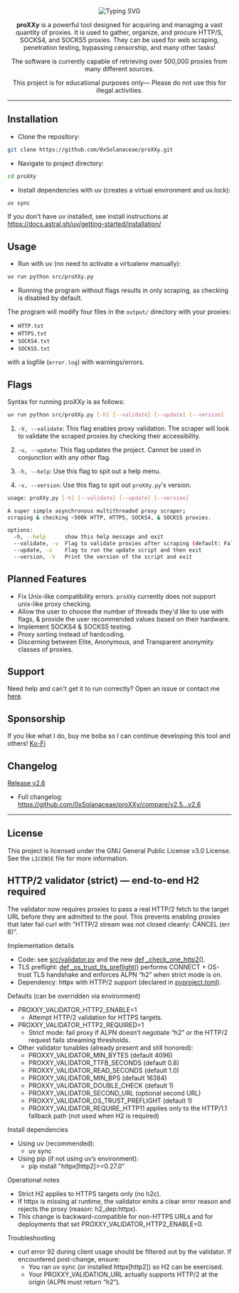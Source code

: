 <a name="readme-top"></a>

<div align="center">
  <p align="center">
    <img src="https://readme-typing-svg.demolab.com?font=Fira+Code&size=70&duration=2000&pause=1000&color=946DF7&center=true&width=1000&height=150&lines=%3C%7C%E2%80%94%E2%80%94%E2%80%94%E2%80%94%E2%80%94+proXXy+%E2%80%94%E2%80%94%E2%80%94%E2%80%94%E2%80%94%7C%3E" alt="Typing SVG" /></a>
  
  <p align="center">
    <strong>proXXy</strong> is a powerful tool designed for acquiring and managing a vast quantity of proxies. It is used to gather, organize, and procure HTTP/S, SOCKS4, and SOCKS5 proxies. They can be used for web scraping, penetration testing, bypassing censorship, and many other tasks!
  </p>
  
  <p align="center">
    The software is currently capable of retrieving over 500,000 proxies from many different sources.
  </p>
  
  <p align="center">
    This project is for educational purposes only— Please do not use this for illegal activities.
  </p>
</div>

---

## Installation

- Clone the repository:

```bash
git clone https://github.com/0xSolanaceae/proXXy.git
```

- Navigate to project directory:

```bash
cd proXXy
```

- Install dependencies with uv (creates a virtual environment and uv.lock):

```bash
uv sync
```

If you don't have uv installed, see install instructions at https://docs.astral.sh/uv/getting-started/installation/

## Usage

- Run with uv (no need to activate a virtualenv manually):

```bash
uv run python src/proXXy.py
```

- Running the program without flags results in only scraping, as checking is disabled by default.

The program will modify four files in the `output/` directory with your proxies:

- `HTTP.txt`
- `HTTPS.txt`
- `SOCKS4.txt`
- `SOCKS5.txt`

 with a logfile (`error.log`) with warnings/errors.

## Flags

Syntax for running proXXy is as follows:

```bash
uv run python src/proXXy.py [-h] [--validate] [--update] [--version]
```

1. `-V, --validate`: This flag enables proxy validation. The scraper will look to validate the scraped proxies by checking their accessibility.

2. `-u, --update`: This flag updates the project. Cannot be used in conjunction with any other flag.

3. `-h, --help`: Use this flag to spit out a help menu.

4. `-v, --version`: Use this flag to spit out `proXXy.py`'s version.

```bash
usage: proXXy.py [-h] [--validate] [--update] [--version]

A super simple asynchronous multithreaded proxy scraper;
scraping & checking ~500k HTTP, HTTPS, SOCKS4, & SOCKS5 proxies.

options:
  -h, --help      show this help message and exit
  --validate, -v  Flag to validate proxies after scraping (default: False)
  --update, -u    Flag to run the update script and then exit
  --version, -V   Print the version of the script and exit
```

## Planned Features

- Fix Unix-like compatibility errors. `proXXy` currently does not support unix-like proxy checking.
- Allow the user to choose the number of threads they'd like to use with flags, & provide the user recommended values based on their hardware.
- Implement SOCKS4 & SOCKS5 testing.
- Proxy sorting instead of hardcoding.
- Discerning between Elite, Anonymous, and Transparent anonymity classes of proxies.

## Support

Need help and can't get it to run correctly? Open an issue or contact me [here](https://solanaceae.xyz/).

## Sponsorship

If you like what I do, buy me boba so I can continue developing this tool and others!
[Ko-Fi](https://ko-fi.com/solanaceae)

## Changelog

[Release v2.6](https://github.com/0xSolanaceae/proXXy/releases/tag/v2.6)
- Full changelog: https://github.com/0xSolanaceae/proXXy/compare/v2.5...v2.6

---

## License

This project is licensed under the GNU General Public License v3.0 License. See the `LICENSE` file for more information.

## HTTP/2 validator (strict) — end-to-end H2 required

The validator now requires proxies to pass a real HTTP/2 fetch to the target URL before they are admitted to the pool. This prevents enabling proxies that later fail curl with “HTTP/2 stream was not closed cleanly: CANCEL (err 8)”.

Implementation details
- Code: see [src/validator.py](src/validator.py) and the new [def _check_one_http2()](src/validator.py:680).
- TLS preflight: [def _os_trust_tls_preflight()](src/validator.py:59) performs CONNECT + OS-trust TLS handshake and enforces ALPN “h2” when strict mode is on.
- Dependency: httpx with HTTP/2 support (declared in [pyproject.toml](pyproject.toml)).

Defaults (can be overridden via environment)
- PROXXY_VALIDATOR_HTTP2_ENABLE=1
  - Attempt HTTP/2 validation for HTTPS targets.
- PROXXY_VALIDATOR_HTTP2_REQUIRED=1
  - Strict mode: fail proxy if ALPN doesn’t negotiate “h2” or the HTTP/2 request fails streaming thresholds.
- Other validator tunables (already present and still honored):
  - PROXXY_VALIDATOR_MIN_BYTES (default 4096)
  - PROXXY_VALIDATOR_TTFB_SECONDS (default 0.8)
  - PROXXY_VALIDATOR_READ_SECONDS (default 1.0)
  - PROXXY_VALIDATOR_MIN_BPS (default 16384)
  - PROXXY_VALIDATOR_DOUBLE_CHECK (default 1)
  - PROXXY_VALIDATOR_SECOND_URL (optional second URL)
  - PROXXY_VALIDATOR_OS_TRUST_PREFLIGHT (default 1)
  - PROXXY_VALIDATOR_REQUIRE_HTTP11 applies only to the HTTP/1.1 fallback path (not used when H2 is required)

Install dependencies
- Using uv (recommended):
  - uv sync
- Using pip (if not using uv’s environment):
  - pip install "httpx[http2]>=0.27.0"

Operational notes
- Strict H2 applies to HTTPS targets only (no h2c).
- If httpx is missing at runtime, the validator emits a clear error reason and rejects the proxy (reason: h2_dep:httpx).
- This change is backward-compatible for non-HTTPS URLs and for deployments that set PROXXY_VALIDATOR_HTTP2_ENABLE=0.

Troubleshooting
- curl error 92 during client usage should be filtered out by the validator. If encountered post-change, ensure:
  - You ran uv sync (or installed httpx[http2]) so H2 can be exercised.
  - Your PROXXY_VALIDATION_URL actually supports HTTP/2 at the origin (ALPN must return “h2”).